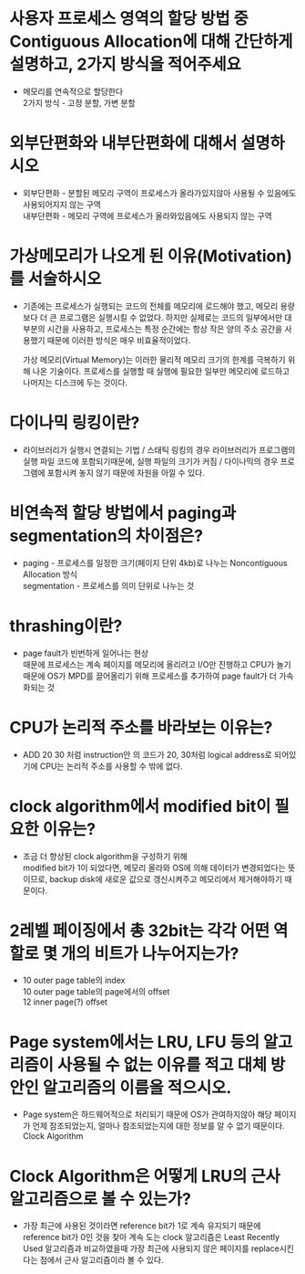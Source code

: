 # 사용자 프로세스 영역의 할당 방법 중 Contiguous Allocation에 대해 간단하게 설명하고, 2가지 방식을 적어주세요

- 메모리를 연속적으로 할당한다  
  2가지 방식 - 고정 분할, 가변 분할

# 외부단편화와 내부단편화에 대해서 설명하시오

- 외부단편화 - 분할된 메모리 구역이 프로세스가 올라가있지않아 사용될 수 있음에도 사용되어지지 않는 구역  
  내부단편화 - 메모리 구역에 프로세스가 올라와있음에도 사용되지 않는 구역

# 가상메모리가 나오게 된 이유(Motivation)를 서술하시오

- 기존에는 프로세스가 실행되는 코드의 전체를 메모리에 로드해야 했고, 메모리 용량보다 더 큰 프로그램은 실행시킬 수 없었다. 하지만 실제로는 코드의 일부에서만 대부분의 시간을 사용하고, 프로세스는 특정 순간에는 항상 작은 양의 주소 공간을 사용했기 때문에 이러한 방식은 매우 비효율적이었다.
  
  가상 메모리(Virtual Memory)는 이러한 물리적 메모리 크기의 한계를 극복하기 위해 나온 기술이다. 프로세스를 실행할 때 실행에 필요한 일부만 메모리에 로드하고 나머지는 디스크에 두는 것이다.

# 다이나믹 링킹이란?

- 라이브러리가 실행시 연결되는 기법 / 스태틱 링킹의 경우 라이브러리가 프로그램의 실행 파일 코드에 포함되기때문에, 실행 파일의 크기가 커짐 / 다이나믹의 경우 프로그램에 포함시켜 놓지 않기 때문에 자원을 아낄 수 있다.

# 비연속적 할당 방법에서 paging과 segmentation의 차이점은?

- paging - 프로세스를 일정한 크기(페이지 단위 4kb)로 나누는 Noncontiguous Allocation 방식  
  segmentation - 프로세스를 의미 단위로 나누는 것

# thrashing이란?

- page fault가 빈번하게 일어나는 현상  
  때문에 프로세스는 계속 페이지를 메모리에 올리려고 I/O만 진행하고 CPU가 놀기 때문에 OS가 MPD를 끌어올리기 위해 프로세스를 추가하여 page fault가 더 가속화되는 것

# CPU가 논리적 주소를 바라보는 이유는?

- ADD 20 30 처럼 instruction안 의 코드가 20, 30처럼 logical address로 되어있기에 CPU는 논리적 주소를 사용할 수 밖에 없다.

# clock algorithm에서 modified bit이 필요한 이유는?

- 조금 더 향상된 clock algorithm을 구성하기 위해  
  modified bit가 1이 되었다면, 메모리 올라와 OS에 의해 데이터가 변경되었다는 뜻이므로, backup disk에 새로운 값으로 갱신시켜주고 메모리에서 제거해야하기 때문이다.

# 2레벨 페이징에서 총 32bit는 각각 어떤 역할로 몇 개의 비트가 나누어지는가?

- 10 outer page table의 index  
  10 outer page table의 page에서의 offset  
  12 inner page(?) offset

# Page system에서는 LRU, LFU 등의 알고리즘이 사용될 수 없는 이유를 적고 대체 방안인 알고리즘의 이름을 적으시오.

- Page system은 하드웨어적으로 처리되기 때문에 OS가 관여하지않아 해당 페이지가 언제 참조되었는지, 얼마나 참조되었는지에 대한 정보를 알 수 없기 때문이다. 
  Clock Algorithm

# Clock Algorithm은 어떻게 LRU의 근사 알고리즘으로 볼 수 있는가?

- 가장 최근에 사용된 것이라면 reference bit가 1로 계속 유지되기 때문에 reference bit가 0인 것을 찾아 계속 도는 clock 알고리즘은 Least Recently Used 알고리즘과 비교하였을때 가장 최근에 사용되지 않은 페이지를 replace시킨다는 점에서 근사 알고리즘이라 볼 수 있다.
